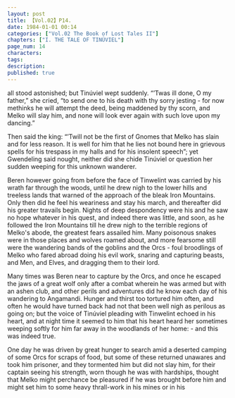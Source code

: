 ```yaml
---
layout: post
title: 【Vol.02】P14.
date: 1984-01-01 00:14
categories: ["Vol.02 The Book of Lost Tales II"]
chapters: ["I. THE TALE OF TINÚVIEL"]
page_num: 14
characters: 
tags: 
description: 
published: true
---
```


<p style="text-indent: 0;">
all stood astonished; but Tinúviel wept suddenly. “’Twas ill done, O my father,” she cried, “to send one to his death with thy sorry jesting - for now methinks he will attempt the deed, being maddened by thy scorn, and Melko will slay him, and none will look ever again with such love upon my dancing.”
</p>

Then said the king: “’Twill not be the first of Gnomes that Melko has slain and for less reason. It is well for him that he lies not bound here in grievous spells for his trespass in my halls and for his insolent speech”; yet Gwendeling said nought, neither did she chide Tinúviel or question her sudden weeping for this unknown wanderer.

Beren however going from before the face of Tinwelint was carried by his wrath far through the woods, until he drew nigh to the lower hills and treeless lands that warned of the approach of the bleak Iron Mountains. Only then did he feel his weariness and stay his march, and thereafter did his greater travails begin. Nights of deep despondency were his and he saw no hope whatever in his quest, and indeed there was little, and soon, as he followed the Iron Mountains till he drew nigh to the terrible regions of Melko's abode, the greatest fears assailed him. Many poisonous snakes were in those places and wolves roamed about, and more fearsome still were the wandering bands of the goblins and the Orcs - foul broodlings of Melko who fared abroad doing his evil work, snaring and capturing beasts, and Men, and Elves, and dragging them to their lord.

Many times was Beren near to capture by the Orcs, and once he escaped the jaws of a great wolf only after a combat wherein he was armed but with an ashen club, and other perils and adventures did he know each day of his wandering to Angamandi. Hunger and thirst too tortured him often, and often he would have turned back had not that been well nigh as perilous as going on; but the voice of Tinúviel pleading with Tinwelint echoed in his heart, and at night time it seemed to him that his heart heard her sometimes weeping softly for him far away in the woodlands of her home: - and this was indeed true.

One day he was driven by great hunger to search amid a deserted camping of some Orcs for scraps of food, but some of these returned unawares and took him prisoner, and they tormented him but did not slay him, for their captain seeing his strength, worn though he was with hardships, thought that Melko might perchance be pleasured if he was brought before him and might set him to some heavy thrall-work in his mines or in his

